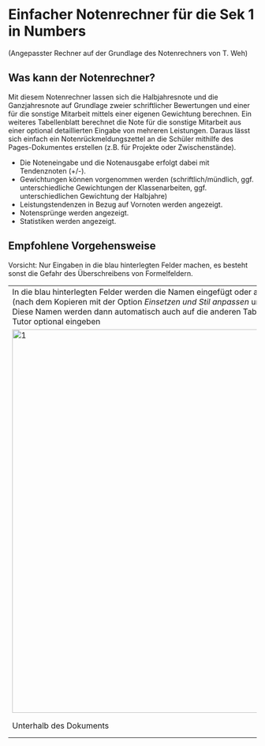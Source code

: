 # Einfacher Notenrechner für die Sek 1 in Numbers
(Angepasster Rechner auf der Grundlage des Notenrechners von T. Weh)

## Was kann der Notenrechner?
Mit diesem Notenrechner lassen sich die Halbjahresnote und die Ganzjahresnote auf Grundlage zweier schriftlicher Bewertungen und einer für die sonstige Mitarbeit mittels einer eigenen Gewichtung berechnen. Ein weiteres Tabellenblatt berechnet die Note für die sonstige Mitarbeit aus einer optional detaillierten Eingabe von mehreren Leistungen. Daraus lässt sich einfach ein Notenrückmeldungszettel an die Schüler mithilfe des Pages-Dokumentes erstellen (z.B. für Projekte oder Zwischenstände).

- Die Noteneingabe und die Notenausgabe erfolgt dabei mit Tendenznoten (+/-). 
- Gewichtungen können vorgenommen werden (schriftlich/mündlich, ggf. unterschiedliche Gewichtungen der Klassenarbeiten, ggf. unterschiedlichen Gewichtung der Halbjahre)
- Leistungstendenzen in Bezug auf Vornoten werden angezeigt.
- Notensprünge werden angezeigt.
- Statistiken werden angezeigt.

## Empfohlene Vorgehensweise
Vorsicht: Nur Eingaben in die blau hinterlegten Felder machen, es besteht sonst die Gefahr des Überschreibens von Formelfeldern.

|  |   |
|  :--- |  :---: |
| In die blau hinterlegten Felder werden die Namen eingefügt oder aus einem anderen Dokument kopiert (nach dem Kopieren mit der Option *Einsetzen und Stil anpassen* unter *Menü-Bearbeiten* einfügen). Diese Namen werden dann automatisch auch auf die anderen Tabellenblätter übertragen. Klasse und Tutor optional eingeben
 | <img width="778" alt="1" src="https://github.com/user-attachments/assets/a7045161-289a-4e38-974d-974e457426a6">|
| Unterhalb des Dokuments  | Bild 2  |

